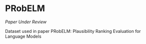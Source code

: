 # PRobELM

_Paper Under Review_

Dataset used in paper PRobELM: Plausibility Ranking Evaluation for Language Models
